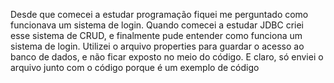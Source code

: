 Desde que comecei a estudar programação fiquei me perguntado  como funcionava um sistema de login. Quando comecei a estudar JDBC criei esse sistema de CRUD, e finalmente pude entender como funciona um sistema de login.
Utilizei o arquivo properties para guardar o acesso ao banco de dados, e não ficar exposto no meio do código. E claro, só enviei o arquivo junto com o código porque é um exemplo de código
